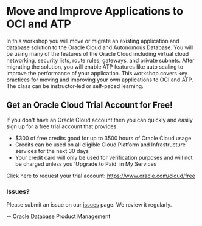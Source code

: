 # Move and Improve Applications to OCI and ATP
In this workshop you will move or migrate an existing application and database solution to the Oracle Cloud and Autonomous Database.  You will be using many of the features of the Oracle Cloud including virtual cloud networking, security lists, route rules, gateways, and private subnets.  After migrating the solution, you will enable ATP features like auto scaling to improve the performance of your application.  This workshop covers key practices for moving and improving your own applications to OCI and ATP. The class can be instructor-led or self-paced learning.

## Get an Oracle Cloud Trial Account for Free!

If you don't have an Oracle Cloud account then you can quickly and easily sign up for a free trial account that provides:

- $300 of free credits good for up to 3500 hours of Oracle Cloud usage
- Credits can be used on all eligible Cloud Platform and Infrastructure services for the next 30 days
- Your credit card will only be used for verification purposes and will not be charged unless you 'Upgrade to Paid' in My Services

Click here to request your trial account: https://www.oracle.com/cloud/free

### Issues?

Please submit an issue on our [issues](https://github.com/oracle/learning-library/issues) page. We review it regularly.

-- Oracle Database Product Management